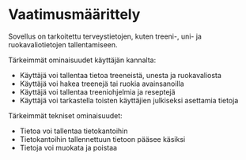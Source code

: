 # Vaatimusmäärittely

Sovellus on tarkoitettu terveystietojen, kuten treeni-, uni- ja ruokavaliotietojen tallentamiseen.


Tärkeimmät ominaisuudet käyttäjän kannalta:
- Käyttäjä voi tallentaa tietoa treeneistä, unesta ja ruokavaliosta
- Käyttäjä voi hakea treenejä tai ruokia avainsanoilla
- Käyttäjä voi tallentaa treeniohjelmia ja reseptejä
- Käyttäjä voi tarkastella toisten käyttäjien julkiseksi asettamia tietoja


Tärkeimmät tekniset ominaisuudet:
- Tietoa voi tallentaa tietokantoihin
- Tietokantoihin tallennettuun tietoon pääsee käsiksi
- Tietoja voi muokata ja poistaa
